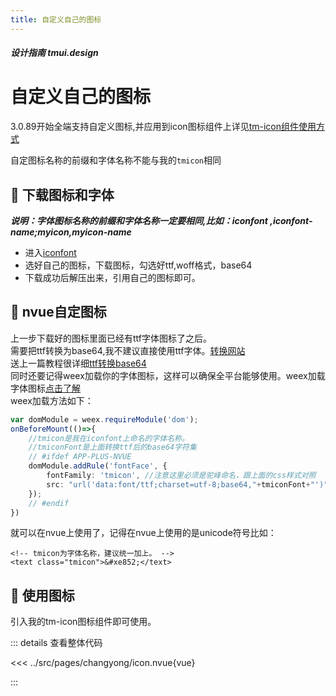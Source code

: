 ```yaml
---
title: 自定义自己的图标
---
```


<script setup>
import webview from '../components/mobileWebview.vue'
</script>

##### 设计指南 tmui.design

# 自定义自己的图标

3.0.89开始全端支持自定义图标,并应用到icon图标组件上详见[tm-icon组件使用方式](../com/Icon.md)

自定图标名称的前缀和字体名称不能与我的```tmicon```相同


## :tada: 下载图标和字体

***说明：字体图标名称的前缀和字体名称一定要相同,比如：iconfont ,iconfont-name;myicon,myicon-name***

- 进入[iconfont](https://www.iconfont.cn/)
- 选好自己的图标，下载图标，勾选好ttf,woff格式，base64
- 下载成功后解压出来，引用自己的图标即可。


## :tada: nvue自定图标

上一步下载好的图标里面已经有ttf字体图标了之后。<br>
需要把ttf转换为base64,我不建议直接使用ttf字体。[转换网站](https://www.motobit.com/util/base64-decoder-encoder.asp)<br>
送上一篇教程很详细[ttf转换base64](http://www.jingjingke.com/c/07166.html)<br>
同时还要记得weex加载你的字体图标，这样可以确保全平台能够使用。weex加载字体图标[点击了解](https://doc.weex.io/zh/docs/modules/dom.html#addrule)<br>
weex加载方法如下：
```ts
var domModule = weex.requireModule('dom');
onBeforeMount(()=>{
    //tmicon是我在iconfont上命名的字体名称。
    //tmiconFont是上面转换ttf后的base64字符集
	// #ifdef APP-PLUS-NVUE
	domModule.addRule('fontFace', {
		fontFamily: 'tmicon', //注意这里必须是驼峰命名，跟上面的css样式对照
		src: "url('data:font/ttf;charset=utf-8;base64,"+tmiconFont+"')"
	});
	// #endif
})

```
就可以在nvue上使用了，记得在nvue上使用的是unicode符号比如：
```vue
<!-- tmicon为字体名称，建议统一加上。 -->
<text class="tmicon">&#xe852;</text>
```

## :tada: 使用图标

引入我的tm-icon图标组件即可使用。

<webview url="https://tmui.design/h5/#/pages/changyong/icon"></webview>


::: details 查看整体代码

<<< ../src/pages/changyong/icon.nvue{vue}

:::